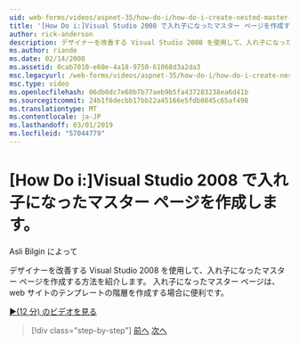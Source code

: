 ```yaml
---
uid: web-forms/videos/aspnet-35/how-do-i/how-do-i-create-nested-master-page-in-visual-studio-2008
title: '[How Do i:]Visual Studio 2008 で入れ子になったマスター ページを作成する |Microsoft Docs'
author: rick-anderson
description: デザイナーを改善する Visual Studio 2008 を使用して、入れ子になったマスター ページを作成する方法を紹介します。 入れ子になったマスター ページは、hierarch をビルドするときに役立ちます.
ms.author: riande
ms.date: 02/14/2008
ms.assetid: 0cab7010-e60e-4a18-9750-61068d3a2da3
msc.legacyurl: /web-forms/videos/aspnet-35/how-do-i/how-do-i-create-nested-master-page-in-visual-studio-2008
msc.type: video
ms.openlocfilehash: 06db0dc7e60b7b77aeb9b5fa437283238ea6d41b
ms.sourcegitcommit: 24b1f6decbb17bb22a45166e5fdb0845c65af498
ms.translationtype: MT
ms.contentlocale: ja-JP
ms.lasthandoff: 03/01/2019
ms.locfileid: "57044779"
---
```

<a name="how-do-i-create-nested-master-page-in-visual-studio-2008"></a>[How Do i:]Visual Studio 2008 で入れ子になったマスター ページを作成します。
====================
Asli Bilgin によって

デザイナーを改善する Visual Studio 2008 を使用して、入れ子になったマスター ページを作成する方法を紹介します。 入れ子になったマスター ページは、web サイトのテンプレートの階層を作成する場合に便利です。

[&#9654;(12 分) のビデオを見る](https://channel9.msdn.com/Blogs/ASP-NET-Site-Videos/how-do-i-create-nested-master-page-in-visual-studio-2008)

> [!div class="step-by-step"]
> [前へ](how-do-i-create-a-master-page-in-visual-studio-2008.md)
> [次へ](how-do-i-cascading-style-sheets-in-visual-studio-2008.md)
